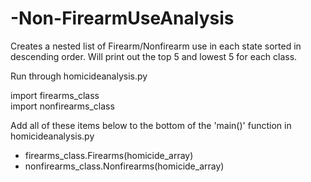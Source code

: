 # -Non-FirearmUseAnalysis

Creates a nested list of Firearm/Nonfirearm use in each state sorted in descending order.
Will print out the top 5 and lowest 5 for each class.

Run through homicideanalysis.py

import firearms_class<br />
import nonfirearms_class

Add all of these items below to the bottom of the 'main()' function in homicideanalysis.py
  - firearms_class.Firearms(homicide_array)<br />
  - nonfirearms_class.Nonfirearms(homicide_array)<br />
